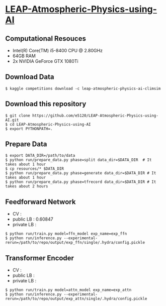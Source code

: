 # [LEAP-Atmospheric-Physics-using-AI](https://www.kaggle.com/competitions/leap-atmospheric-physics-ai-climsim/overview)

## Computational Resouces
- Intel(R) Core(TM) i5-8400 CPU @ 2.80GHz
- 64GB RAM
- 2x NVIDIA GeForce GTX 1080Ti

## Download Data

```
$ kaggle competitions download -c leap-atmospheric-physics-ai-climsim
```

## Download this repository

```
$ git clone https://github.com/e5120/LEAP-Atmospheric-Physics-using-AI.git
$ cd LEAP-Atmospheric-Physics-using-AI
$ export PYTHONPATH=.
```

## Prepare Data

```
$ export DATA_DIR=/path/to/data
$ python run/prepare_data.py phase=split data_dir=$DATA_DIR  # It takes about 1 hour
$ cp resources/* $DATA_DIR
$ python run/prepare_data.py phase=generate data_dir=$DATA_DIR # It takes about 1 hour
$ python run/prepare_data.py phase=tfrecord data_dir=$DATA_DIR # It takes about 2 hours
```


## Feedforward Network

- CV :
- public LB : 0.60847
- private LB : 

```
$ python run/train.py model=ffn_model exp_name=exp_ffn
$ python run/inference.py --experimental-rerun=/path/to/repo/output/exp_ffn/single/.hydra/config.pickle
```

## Transformer Encoder

- CV :
- public LB : 
- private LB : 

```
$ python run/train.py model=attn_model exp_name=exp_attn
$ python run/inference.py --experimental-rerun=/path/to/repo/output/exp_attn/single/.hydra/config.pickle
```

